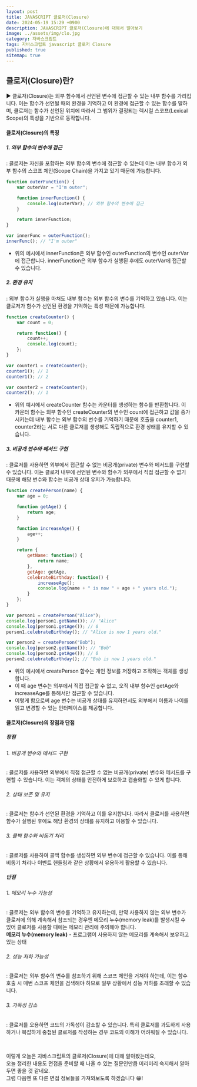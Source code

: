 ```yaml
---
layout: post
title: JAVASCRIPT 클로저(Closure)
date: 2024-05-19 15:29 +0900
description: JAVASCRIPT 클로저(Closure)에 대해서 알아보기
image: ../assets/img/clo.jpg
category: 자바스크립트
tags: 자바스크립트 javascript 클로저 Closure
published: true
sitemap: true
---
```


## 클로저(Closure)란?

▶ 클로저(Closure)는 외부 함수에서 선언된 변수에 접근할 수 있는 내부 함수를 가리킵니다.
이는 함수가 선언될 때의 환경을 기억하고 이 환경에 접근할 수 있는 함수를 말하며, 클로저는 함수가 선언된 위치에 따라서 그 범위가 결정되는 렉시컬 스코프(Lexical Scope)의 특성을 기반으로 동작합니다.

#### 클로저(Closure)의 특징

##### 1. 외부 함수의 변수에 접근
: 클로저는 자신을 포함하는 외부 함수의 변수에 접근할 수 있는데 이는 내부 함수가 외부 함수의 스코프 체인(Scope Chain)을 가지고 있기 때문에 가능합니다.

````javascript
function outerFunction() {
    var outerVar = "I'm outer";

    function innerFunction() {
        console.log(outerVar); // 외부 함수의 변수에 접근
    }

    return innerFunction;
}

var innerFunc = outerFunction();
innerFunc(); // "I'm outer"
````

- 위의 예시에서 innerFunction은 외부 함수인 outerFunction의 변수인 outerVar에 접근합니다. innerFunction은 외부 함수가 실행된 후에도 outerVar에 접근할 수 있습니다.

##### 2. 환경 유지
: 외부 함수가 실행을 마쳐도 내부 함수는 외부 함수의 변수를 기억하고 있습니다. 이는 클로저가 함수가 선언된 환경을 기억하는 특성 때문에 가능합니다.

````javascript
function createCounter() {
    var count = 0;

    return function() {
        count++;
        console.log(count);
    };
}

var counter1 = createCounter();
counter1(); // 1
counter1(); // 2

var counter2 = createCounter();
counter2(); // 1
````

- 위의 예시에서 createCounter 함수는 카운터를 생성하는 함수를 반환합니다. 이 카운터 함수는 외부 함수인 createCounter의 변수인 count에 접근하고 값을 증가시키는데 내부 함수는 외부 함수의 변수를 기억하기 때문에 호출을 counter1, counter2라는 서로 다른 클로저를 생성해도 독립적으로 환경 상태를 유지할 수 있습니다.

##### 3. 비공개 변수와 메서드 구현
: 클로저를 사용하면 외부에서 접근할 수 없는 비공개(private) 변수와 메서드를 구현할 수 있습니다. 이는 클로저 내부에 선언된 변수와 함수가 외부에서 직접 접근할 수 없기 때문에 해당 변수와 함수는 비공개 상태 유지가 가능합니다.

````javascript
function createPerson(name) {
    var age = 0;

    function getAge() {
        return age;
    }

    function increaseAge() {
        age++;
    }

    return {
        getName: function() {
            return name;
        },
        getAge: getAge,
        celebrateBirthday: function() {
            increaseAge();
            console.log(name + " is now " + age + " years old.");
        }
    };
}

var person1 = createPerson("Alice");
console.log(person1.getName()); // "Alice"
console.log(person1.getAge()); // 0
person1.celebrateBirthday(); // "Alice is now 1 years old."

var person2 = createPerson("Bob");
console.log(person2.getName()); // "Bob"
console.log(person2.getAge()); // 0
person2.celebrateBirthday(); // "Bob is now 1 years old."
````

- 위의 예시에서 createPerson 함수는 개인 정보를 저장하고 조작하는 객체를 생성합니다.
- 이 때 age 변수는 외부에서 직접 접근할 수 없고, 오직 내부 함수인 getAge와 increaseAge를 통해서만 접근할 수 있습니다.
- 이렇게 함으로써 age 변수는 비공개 상태를 유지하면서도 외부에서 이름과 나이를 읽고 변경할 수 있는 인터페이스를 제공합니다.

#### 클로저(Closure)의 장점과 단점

##### 장점

###### 1. 비공개 변수와 메서드 구현
: 클로저를 사용하면 외부에서 직접 접근할 수 없는 비공개(private) 변수와 메서드를 구현할 수 있습니다. 이는 객체의 상태를 안전하게 보호하고 캡슐화할 수 있게 합니다.

###### 2. 상태 보존 및 유지
: 클로저는 함수가 선언된 환경을 기억하고 이를 유지합니다. 따라서 클로저를 사용하면 함수가 실행된 후에도 해당 환경의 상태를 유지하고 이용할 수 있습니다.

###### 3. 콜백 함수와 비동기 처리
: 클로저를 사용하여 콜백 함수를 생성하면 외부 변수에 접근할 수 있습니다. 이를 통해 비동기 처리나 이벤트 핸들링과 같은 상황에서 유용하게 활용할 수 있습니다.

##### 단점

###### 1. 메모리 누수 가능성
: 클로저는 외부 함수의 변수를 기억하고 유지하는데, 만약 사용하지 않는 외부 변수가 클로저에 의해 계속해서 참조되는 경우엔 메모리 누수(memory leak)를 발생시킬 수 있어 클로저를 사용할 때에는 메모리 관리에 주의해야 합니다.<br>
**메모리 누수(memory leak)** - 프로그램이 사용하지 않는 메모리를 계속해서 보유하고 있는 상태

###### 2. 성능 저하 가능성
: 클로저는 외부 함수의 변수를 참조하기 위해 스코프 체인을 거쳐야 하는데, 이는 함수 호출 시 매번 스코프 체인을 검색해야 하므로 일부 상황에서 성능 저하를 초래할 수 있습니다.

###### 3. 가독성 감소
: 클로저를 오용하면 코드의 가독성이 감소할 수 있습니다. 특히 클로저를 과도하게 사용하거나 복잡하게 중첩된 클로저를 작성하는 경우 코드의 이해가 어려워질 수 있습니다.

<br>

이렇게 오늘은 자바스크립트의 클로저(Closure)에 대해 알아봤는데요,<br>
오늘 정리한 내용도 면접을 준비할 때 나올 수 있는 질문인만큼 미리미리 숙지해서 알아두면 좋을 것 같네요.<br>
그럼 다음엔 또 다른 면접 정보들을 가져와보도록 하겠습니다 😁!